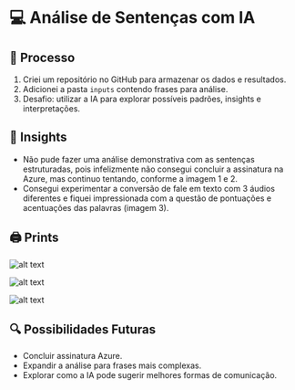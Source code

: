 # 💻 Análise de Sentenças com IA
## 🔁 Processo
1. Criei um repositório no GitHub para armazenar os dados e resultados.
2. Adicionei a pasta `inputs` contendo frases para análise.
3. Desafio: utilizar a IA para explorar possíveis padrões, insights e interpretações.

## 📌 Insights
- Não pude fazer uma análise demonstrativa com as sentenças estruturadas, pois infelizmente não consegui concluir a assinatura na Azure, mas continuo tentando, conforme a imagem 1 e 2.
- Consegui experimentar a conversão de fale em texto com 3 áudios diferentes e fiquei impressionada com a questão de pontuações e acentuações das palavras (imagem 3). 

## 🖨 Prints
![alt text](<Captura de tela 2025-03-09 171213.png>)

![alt text](image.png)

![alt text](image-1.png)


## 🔍 Possibilidades Futuras
- Concluir assinatura Azure.
- Expandir a análise para frases mais complexas.
- Explorar como a IA pode sugerir melhores formas de comunicação.
